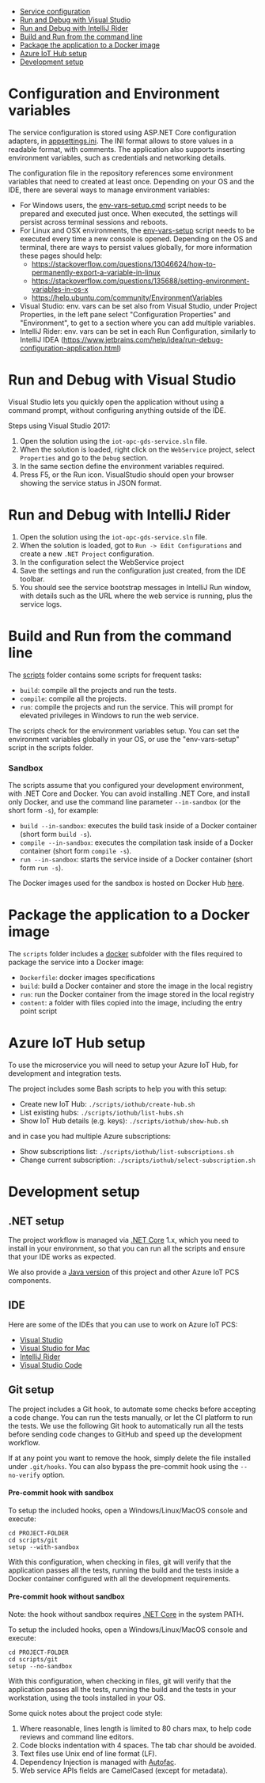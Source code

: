 * [Service configuration](#configuration-and-environment-variables)
* [Run and Debug with Visual Studio](#run-and-debug-with-visual-studio)
* [Run and Debug with IntelliJ Rider](#build-and-run-from-the-command-line)
* [Build and Run from the command line](#build-and-run-from-the-command-line)
* [Package the application to a Docker image](#package-the-application-to-a-docker-image)
* [Azure IoT Hub setup](#azure-iot-hub-setup)
* [Development setup](#development-setup)

Configuration and Environment variables
=======================================

The service configuration is stored using ASP.NET Core configuration
adapters, in [appsettings.ini](WebService/appsettings.ini). The INI
format allows to store values in a readable format, with comments.
The application also supports inserting environment variables, such as
credentials and networking details.

The configuration file in the repository references some environment
variables that need to created at least once. Depending on your OS and
the IDE, there are several ways to manage environment variables:

* For Windows users, the [env-vars-setup.cmd](scripts/env-vars-setup.cmd)
  script needs to be prepared and executed just once. When executed, the
  settings will persist across terminal sessions and reboots.
* For Linux and OSX environments, the [env-vars-setup](scripts/env-vars-setup)
  script needs to be executed every time a new console is opened.
  Depending on the OS and terminal, there are ways to persist values
  globally, for more information these pages should help:
  * https://stackoverflow.com/questions/13046624/how-to-permanently-export-a-variable-in-linux
  * https://stackoverflow.com/questions/135688/setting-environment-variables-in-os-x
  * https://help.ubuntu.com/community/EnvironmentVariables
* Visual Studio: env. vars can be set also from Visual Studio, under Project
  Properties, in the left pane select "Configuration Properties" and
  "Environment", to get to a section where you can add multiple variables.
* IntelliJ Rider: env. vars can be set in each Run Configuration, similarly to
  IntelliJ IDEA (https://www.jetbrains.com/help/idea/run-debug-configuration-application.html)

Run and Debug with Visual Studio
================================

Visual Studio lets you quickly open the application without using a command
prompt, without configuring anything outside of the IDE.

Steps using Visual Studio 2017:

1. Open the solution using the `iot-opc-gds-service.sln` file.
1. When the solution is loaded, right click on the `WebService` project,
   select `Properties` and go to the `Debug` section.
1. In the same section define the environment variables required.
1. Press F5, or the Run icon. VisualStudio should open your browser showing
   the service status in JSON format.

Run and Debug with IntelliJ Rider
=================================

1. Open the solution using the `iot-opc-gds-service.sln` file.
1. When the solution is loaded, got to `Run -> Edit Configurations` and
   create a new `.NET Project` configuration.
1. In the configuration select the WebService project
1. Save the settings and run the configuration just created, from the IDE
   toolbar.
1. You should see the service bootstrap messages in IntelliJ Run window,
   with details such as the URL where the web service is running, plus
   the service logs.

Build and Run from the command line
===================================

The [scripts](scripts) folder contains some scripts for frequent tasks:

* `build`: compile all the projects and run the tests.
* `compile`: compile all the projects.
* `run`: compile the projects and run the service. This will prompt for
  elevated privileges in Windows to run the web service.

The scripts check for the environment variables setup. You can set the
environment variables globally in your OS, or use the "env-vars-setup"
script in the scripts folder.

### Sandbox

The scripts assume that you configured your development environment,
with .NET Core and Docker. You can avoid installing .NET Core,
and install only Docker, and use the command line parameter `--in-sandbox`
(or the short form `-s`), for example:

* `build --in-sandbox`: executes the build task inside of a Docker
    container (short form `build -s`).
* `compile --in-sandbox`: executes the compilation task inside of a Docker
    container (short form `compile -s`).
* `run --in-sandbox`: starts the service inside of a Docker container
    (short form `run -s`).

The Docker images used for the sandbox is hosted on Docker Hub
[here](https://hub.docker.com/r/azureiotpcs/code-builder-dotnet).

Package the application to a Docker image
=========================================

The `scripts` folder includes a [docker](scripts/docker) subfolder with the
files required to package the service into a Docker image:

* `Dockerfile`: docker images specifications
* `build`: build a Docker container and store the image in the local registry
* `run`: run the Docker container from the image stored in the local registry
* `content`: a folder with files copied into the image, including the entry
  point script

Azure IoT Hub setup
===================

To use the microservice you will need to setup your Azure IoT Hub,
for development and integration tests.

The project includes some Bash scripts to help you with this setup:

* Create new IoT Hub: `./scripts/iothub/create-hub.sh`
* List existing hubs: `./scripts/iothub/list-hubs.sh`
* Show IoT Hub details (e.g. keys): `./scripts/iothub/show-hub.sh`

and in case you had multiple Azure subscriptions:

* Show subscriptions list: `./scripts/iothub/list-subscriptions.sh`
* Change current subscription: `./scripts/iothub/select-subscription.sh`

Development setup
=================

## .NET setup

The project workflow is managed via [.NET Core](https://dotnet.github.io)
1.x, which you need to install in your environment, so that you can run
all the scripts and ensure that your IDE works as expected.

We also provide a
[Java version](https://github.com/Azure/iot-opc-gds-service-dotnet)
of this project and other Azure IoT PCS components.

## IDE

Here are some of the IDEs that you can use to work on Azure IoT PCS:

* [Visual Studio](https://www.visualstudio.com)
* [Visual Studio for Mac](https://www.visualstudio.com/vs/visual-studio-mac)
* [IntelliJ Rider](https://www.jetbrains.com/rider)
* [Visual Studio Code](https://code.visualstudio.com)

## Git setup

The project includes a Git hook, to automate some checks before accepting a
code change. You can run the tests manually, or let the CI platform to run
the tests. We use the following Git hook to automatically run all the tests
before sending code changes to GitHub and speed up the development workflow.

If at any point you want to remove the hook, simply delete the file installed
under `.git/hooks`. You can also bypass the pre-commit hook using the
`--no-verify` option.

#### Pre-commit hook with sandbox

To setup the included hooks, open a Windows/Linux/MacOS console and execute:

```
cd PROJECT-FOLDER
cd scripts/git
setup --with-sandbox
```

With this configuration, when checking in files, git will verify that the
application passes all the tests, running the build and the tests inside
a Docker container configured with all the development requirements.

#### Pre-commit hook without sandbox

Note: the hook without sandbox requires [.NET Core](https://dotnet.github.io)
in the system PATH.

To setup the included hooks, open a Windows/Linux/MacOS console and execute:

```
cd PROJECT-FOLDER
cd scripts/git
setup --no-sandbox
```

With this configuration, when checking in files, git will verify that the
application passes all the tests, running the build and the tests in your
workstation, using the tools installed in your OS.

Some quick notes about the project code style:

1. Where reasonable, lines length is limited to 80 chars max, to help code
   reviews and command line editors.
2. Code blocks indentation with 4 spaces. The tab char should be avoided.
3. Text files use Unix end of line format (LF).
4. Dependency Injection is managed with [Autofac](https://autofac.org).
5. Web service APIs fields are CamelCased (except for metadata).
